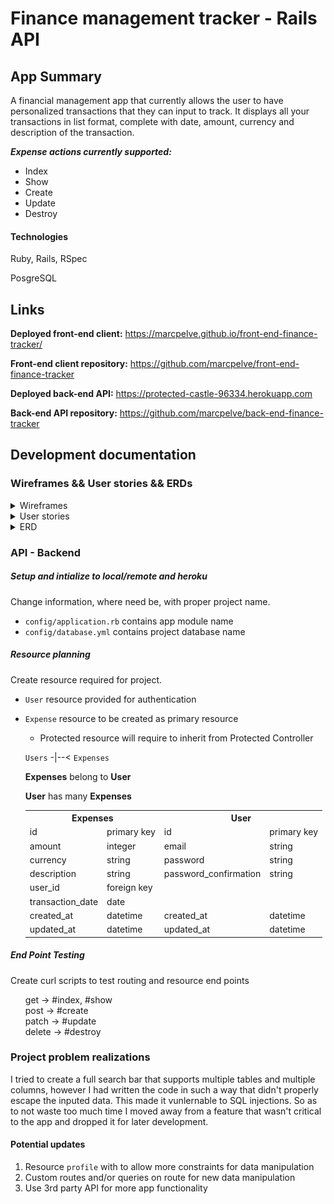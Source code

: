 # Finance management tracker - Rails API

## App Summary
A financial management app that currently allows the user to have personalized transactions that they can input to track. It displays all your transactions in list format, complete with date, amount, currency and description of the transaction.

***Expense actions currently supported:***
- Index
- Show
- Create
- Update
- Destroy

#### Technologies
Ruby, Rails, RSpec

PosgreSQL

## Links
**Deployed front-end client:** https://marcpelve.github.io/front-end-finance-tracker/

**Front-end client repository:** https://github.com/marcpelve/front-end-finance-tracker

**Deployed back-end API:** https://protected-castle-96334.herokuapp.com

**Back-end API repository:** https://github.com/marcpelve/back-end-finance-tracker

## Development documentation

### Wireframes && User stories && ERDs
<details><summary>Wireframes</summary>

![Authentication view](wireframe_pg1.png)

![App view](wireframe_pg2.png)
</details>

<details><summary>User stories</summary>
As a user, I want to be able to sign in.
As a user, I want to be able to log in.
As a user, I want to be able to change passwords.
As a user, I want to be able to sign out.

As a user, I want to be able to see all my transactions.
As a user, I want to be able to create a transaction.
As a user, I want to be able to edit a transaction.
As a user, I want to be able to delete a transaction.
As a user, I want to be able to set a budget.
As a user, I want to see a very basic budget analysis of the month.
</details>

<details><summary>ERD</summary>

`Users` -|--< `Expenses`

**Expenses** belong to **User**

**User** has many **Expenses**

![ERD](ERD.jpg)


</details>

### API - Backend
##### Setup and intialize to local/remote and heroku
Change information, where need be, with proper project name.
   - `config/application.rb` contains app module name
   - `config/database.yml` contains project database name

##### Resource planning
Create resource required for project.
- `User` resource provided for authentication
- `Expense` resource to be created as primary resource
  - Protected resource will require to inherit from Protected Controller


  `Users` -|--< `Expenses`

  **Expenses** belong to **User**

  **User** has many **Expenses**

  <table style="display:inline">
  <th colspan="2" style="text-align:center">Expenses</th>
  <th colspan="2" style="text-align:center">User</th>
  <tr>
  <td>id</td>
  <td>primary key</td>
  <td>id</td>
  <td>primary key</td>
  </tr>
  <tr>
  <td>amount</td>
  <td>integer</td>
  <td>email</td>
  <td>string</td>
  </tr>
  <tr>
  <td>currency</td>
  <td>string</td>
  <td>password</td>
  <td>string</td>
  </tr>
  <tr>
  <td>description</td>
  <td>string</td>
  <td>password_confirmation</td>
  <td>string</td>
  </tr>
  <tr>
  <td>user_id</td>
  <td>foreign key</td>
  <td></td>
  <td></td>
  </tr>
  <tr>
  <td>transaction_date</td>
  <td>date</td>
  <td></td>
  <td></td>
  </tr>
  <tr>
  <td>created_at</td>
  <td>datetime</td>
  <td>created_at</td>
  <td>datetime</td>
  </tr>
  <tr>
  <td>updated_at</td>
  <td>datetime</td>
  <td>updated_at</td>
  <td>datetime</td>
  </tr>
  </table>


##### End Point Testing
Create curl scripts to test routing and resource end points

<ul style="list-style-type:none;">
  <li>get -> #index, #show<li>
  <li>post -> #create</li>
  <li>patch -> #update</li>
  <li>delete -> #destroy</li>
</ul>

### Project problem realizations
I tried to create a full search bar that supports multiple tables and multiple columns, however I had written the code in such a way that didn't properly escape the inputed data. This made it vunlernable to SQL injections. So as to not waste too much time I moved away from a feature that wasn't critical to the app and dropped it for later development.

#### Potential updates
1. Resource `profile` with to allow more constraints for data manipulation
2. Custom routes and/or queries on route for new data manipulation
3. Use 3rd party API for more app functionality
